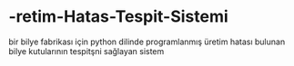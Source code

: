 # -retim-Hatas-Tespit-Sistemi
bir bilye fabrikası için python dilinde programlanmış üretim hatası bulunan bilye kutularının tespitşni sağlayan sistem
